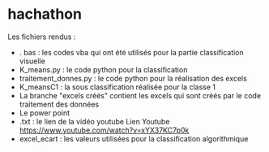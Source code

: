 # hachathon

Les fichiers rendus : 

- . bas : les codes vba qui ont été utilisés pour la partie classification visuelle 
- K_means.py : le code python pour la classification 
- traitement_donnes.py : le code python pour la réalisation des excels 
- K_meansC1 : la sous classification réalisée pour la classe 1
- La branche "excels créés" contient les excels qui sont créés par le code traitement des données 
- Le power point 
- .txt : le lien de la vidéo youtube
Lien Youtube
https://www.youtube.com/watch?v=xYX37KC7p0k
- excel_ecart : les valeurs utilisées pour la classification algorithmique

